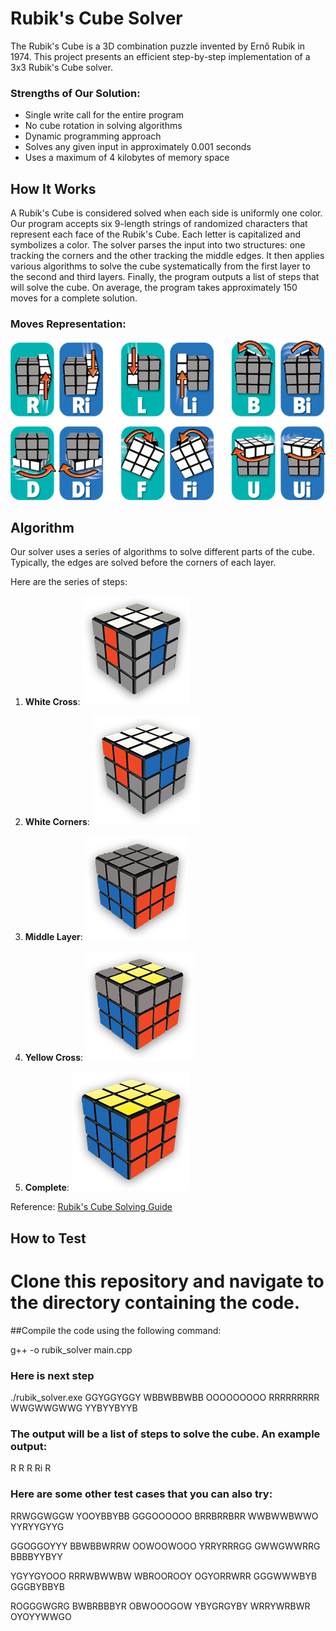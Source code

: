 # Rubik's Cube Solver

The Rubik's Cube is a 3D combination puzzle invented by Ernő Rubik in 1974. This project presents an efficient step-by-step implementation of a 3x3 Rubik's Cube solver.

### Strengths of Our Solution:
- Single write call for the entire program
- No cube rotation in solving algorithms
- Dynamic programming approach
- Solves any given input in approximately 0.001 seconds
- Uses a maximum of 4 kilobytes of memory space

## How It Works

A Rubik's Cube is considered solved when each side is uniformly one color. Our program accepts six 9-length strings of randomized characters that represent each face of the Rubik's Cube. Each letter is capitalized and symbolizes a color. The solver parses the input into two structures: one tracking the corners and the other tracking the middle edges. It then applies various algorithms to solve the cube systematically from the first layer to the second and third layers. Finally, the program outputs a list of steps that will solve the cube. On average, the program takes approximately 150 moves for a complete solution.

### Moves Representation:

![moves](https://raw.githubusercontent.com/mgia/rubix/master/images/image.png)

## Algorithm

Our solver uses a series of algorithms to solve different parts of the cube. Typically, the edges are solved before the corners of each layer.

Here are the series of steps:

1. **White Cross**:
   ![cube](https://raw.githubusercontent.com/mgia/rubix/master/images/white_cross.png)
   
2. **White Corners**:
   ![cube](https://raw.githubusercontent.com/mgia/rubix/master/images/white_corners.png)
   
3. **Middle Layer**:
   ![cube](https://raw.githubusercontent.com/mgia/rubix/master/images/middle_layer.png)
   
4. **Yellow Cross**:
   ![cube](https://raw.githubusercontent.com/mgia/rubix/master/images/yellow_cross.png)
   
5. **Complete**:
   ![cube](https://raw.githubusercontent.com/mgia/rubix/master/images/complete.png)

Reference: [Rubik's Cube Solving Guide](http://www.rossnazirullah.com/students/images/Rubiks.pdf)

## How to Test

# Clone this repository and navigate to the directory containing the code. 

##Compile the code using the following command:

g++ -o rubik_solver main.cpp

### Here is next step

./rubik_solver.exe GGYGGYGGY WBBWBBWBB OOOOOOOOO RRRRRRRRR WWGWWGWWG YYBYYBYYB

### The output will be a list of steps to solve the cube. An example output:

R R R Ri R


### Here are some other test cases that you can also try:

RRWGGWGGW YOOYBBYBB GGGOOOOOO BRRBRRBRR WWBWWBWWO YYRYYGYYG

GGOGGOYYY BBWBBWRRW OOWOOWOOO YRRYRRRGG GWWGWWRRG BBBBYYBYY

YGYYGYOOO RRRWBWWBW WBROOROOY OGYORRWRR GGGWWWBYB GGGBYBBYB

ROGGGWGRG BWBRBBBYR OBWOOOGOW YBYGRGYBY WRRYWRBWR OYOYYWWGO

```sh
